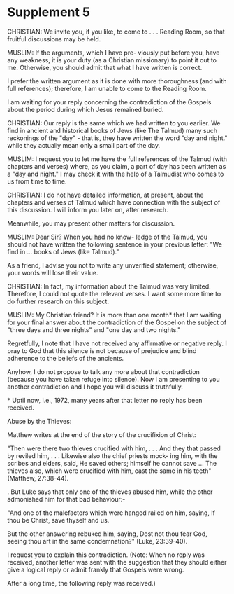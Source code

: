 Supplement 5
============

CHRISTIAN: We invite you, if you like, to come to ... . Reading Room,
so that fruitful discussions may be held.

MUSLIM: If the arguments, which I have pre- viously put before you,
have any weakness, it is your duty (as a Christian missionary) to point
it out to me. Otherwise, you should admit that what I have written is
correct.

I prefer the written argument as it is done with more thoroughness (and
with full references); therefore, I am unable to come to the Reading
Room.

I am waiting for your reply concerning the contradiction of the Gospels
about the period during which Jesus remained buried.

CHRISTIAN: Our reply is the same which we had written to you earlier.
We find in ancient and historical books of Jews (like The Talmud) many
such reckonings of the "day" - that is, they have written the word "day
and night." while they actually mean only a small part of the day.

MUSLIM: I request you to let me have the full references of the Talmud
(with chapters and verses) where, as you claim, a part of day has been
written as a "day and night." I may check it with the help of a
Talmudist who comes to us from time to time.

CHRISTIAN: I do not have detailed information, at present, about the
chapters and verses of Talmud which have connection with the subject of
this discussion. I will inform you later on, after research.

Meanwhile, you may present other matters for discussion.

MUSLIM: Dear Sir? When you had no know- ledge of the Talmud, you should
not have written the following sentence in your previous letter: "We
find in ... books of Jews (like Talmud)."

As a friend, I advise you not to write any unverified statement;
otherwise, your words will lose their value.

CHRISTIAN: In fact, my information about the Talmud was very limited.
Therefore, I could not quote the relevant verses. I want some more time
to do further research on this subject.

MUSLIM: My Christian friend? It is more than one month\* that I am
waiting for your final answer about the contradiction of the Gospel on
the subject of "three days and three nights" and "one day and two
nights."

Regretfully, I note that I have not received any affirmative or
negative reply. I pray to God that this silence is not because of
prejudice and blind adherence to the beliefs of the ancients.

Anyhow, I do not propose to talk any more about that contradiction
(because you have taken refuge into silence). Now I am presenting to you
another contradiction and I hope you will discuss it truthfully.

\* Uptil now, i.e., 1972, many years after that letter no reply has
been received.

Abuse by the Thieves:

Matthew writes at the end of the story of the crucifixion of Christ:

"Then were there two thieves crucified with him, . . . And they that
passed by reviled him, . . . Likewise also the chief priests mock- ing
him, with the scribes and elders, said, He saved others; himself he
cannot save ... The thieves also, which were crucified with him, cast
the same in his teeth" (Matthew, 27:38-44).

. But Luke says that only one of the thieves abused him, while the
other admonished him for that bad behaviour:-

"And one of the malefactors which were hanged railed on him, saying, If
thou be Christ, save thyself and us.

But the other answering rebuked him, saying, Dost not thou fear God,
seeing thou art in the same condemnation?" (Luke, 23:39-40).

I request you to explain this contradiction. (Note: When no reply was
received, another letter was sent with the suggestion that they should
either give a logical reply or admit frankly that Gospels were wrong.

After a long time, the following reply was received.)


